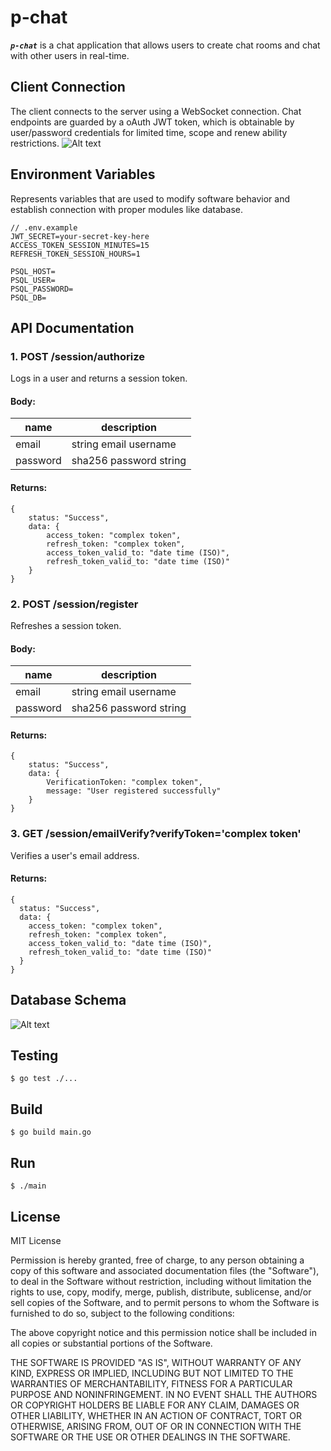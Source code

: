 # p-chat

**_`p-chat`_** is a chat application that allows users to create chat rooms and chat with other users in real-time.


## Client Connection

The client connects to the server using a WebSocket connection. Chat endpoints are guarded by a oAuth JWT token, which is obtainable by user/password credentials for limited time, scope and renew ability restrictions.
![Alt text](https://cdn.discordapp.com/attachments/341254180582981632/1335613734483132528/image.png?ex=67a0ceb8&is=679f7d38&hm=9f3754417c1eef591ab479dfd269f121ae02de27e2811f2f43515eab5b2b00f8&)


## Environment Variables

Represents variables that are used to modify software behavior and establish connection with proper modules like database.
```
// .env.example
JWT_SECRET=your-secret-key-here
ACCESS_TOKEN_SESSION_MINUTES=15
REFRESH_TOKEN_SESSION_HOURS=1

PSQL_HOST=
PSQL_USER=
PSQL_PASSWORD=
PSQL_DB=
```

## API Documentation

### 1. POST /session/authorize

Logs in a user and returns a session token.

#### Body:

| name     | description            |
|----------|------------------------|
| email    | string email username  |
| password | sha256 password string |


#### Returns: 

```
{
    status: "Success",
    data: {
        access_token: "complex token",
        refresh_token: "complex token",
        access_token_valid_to: "date time (ISO)",
        refresh_token_valid_to: "date time (ISO)"
    }
}
```

### 2. POST /session/register

Refreshes a session token.

#### Body:

| name     | description            |
|----------|------------------------|
| email    | string email username  |
| password | sha256 password string |

#### Returns: 

```
{
    status: "Success",
    data: {
        VerificationToken: "complex token",
        message: "User registered successfully"
    }
}
```

### 3. GET /session/emailVerify?verifyToken='complex token'

Verifies a user's email address.

#### Returns: 

```
{
  status: "Success",
  data: {
    access_token: "complex token",
    refresh_token: "complex token",
    access_token_valid_to: "date time (ISO)",
    refresh_token_valid_to: "date time (ISO)"
  }
}
```

## Database Schema


![Alt text](https://cdn.discordapp.com/attachments/341254180582981632/1335677491448254510/image.png?ex=67a10a19&is=679fb899&hm=d7ccadf0846ceccdd097a43e83a6833cb55928beaec825b2cce22d39504d6c7e&)


## Testing

```
$ go test ./...
```

## Build

```
$ go build main.go
```

## Run

```
$ ./main
```

## License

MIT License

Permission is hereby granted, free of charge, to any person obtaining a copy
of this software and associated documentation files (the "Software"), to deal
in the Software without restriction, including without limitation the rights
to use, copy, modify, merge, publish, distribute, sublicense, and/or sell
copies of the Software, and to permit persons to whom the Software is
furnished to do so, subject to the following conditions:

The above copyright notice and this permission notice shall be included in all
copies or substantial portions of the Software.

THE SOFTWARE IS PROVIDED "AS IS", WITHOUT WARRANTY OF ANY KIND, EXPRESS OR
IMPLIED, INCLUDING BUT NOT LIMITED TO THE WARRANTIES OF MERCHANTABILITY,
FITNESS FOR A PARTICULAR PURPOSE AND NONINFRINGEMENT. IN NO EVENT SHALL THE
AUTHORS OR COPYRIGHT HOLDERS BE LIABLE FOR ANY CLAIM, DAMAGES OR OTHER
LIABILITY, WHETHER IN AN ACTION OF CONTRACT, TORT OR OTHERWISE, ARISING FROM,
OUT OF OR IN CONNECTION WITH THE SOFTWARE OR THE USE OR OTHER DEALINGS IN THE
SOFTWARE.